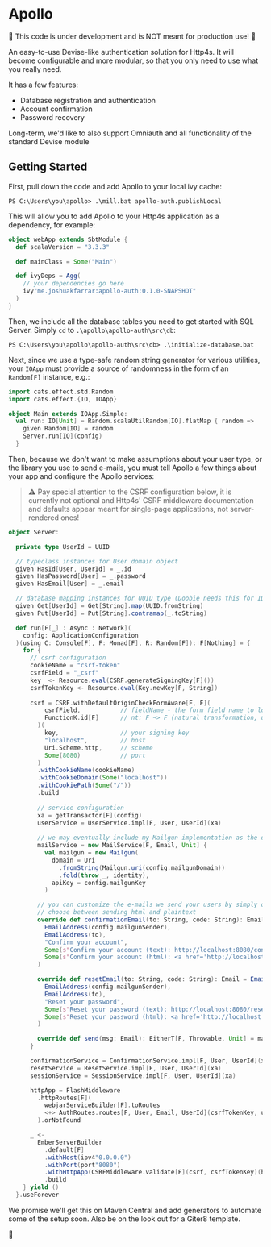 # Apollo

🚧 This code is under development and is NOT meant for production use! 🚧

An easy-to-use Devise-like authentication solution for Http4s. It will become configurable and more modular, so that you only need to use what you really need.

It has a few features:

- Database registration and authentication
- Account confirmation
- Password recovery

Long-term, we'd like to also support Omniauth and all functionality of the standard Devise module

## Getting Started

First, pull down the code and add Apollo to your local ivy cache:

```shell
PS C:\Users\you\apollo> .\mill.bat apollo-auth.publishLocal
```

This will allow you to add Apollo to your Http4s application as a dependency, for example:

```scala 3
object webApp extends SbtModule {
  def scalaVersion = "3.3.3"

  def mainClass = Some("Main")

  def ivyDeps = Agg(
    // your dependencies go here
    ivy"me.joshuakfarrar:apollo-auth:0.1.0-SNAPSHOT"
  )
}
```

Then, we include all the database tables you need to get started with SQL Server. Simply `cd` to `.\apollo\apollo-auth\src\db`:

```shell
PS C:\Users\you\apollo\apollo-auth\src\db> .\initialize-database.bat
```

Next, since we use a type-safe random string generator for various utilities, your `IOApp` must provide a source of randomness in the form of an `Random[F]` instance, e.g.:

```scala 3
import cats.effect.std.Random
import cats.effect.{IO, IOApp}

object Main extends IOApp.Simple:
  val run: IO[Unit] = Random.scalaUtilRandom[IO].flatMap { random =>
    given Random[IO] = random
    Server.run[IO](config)
  }
```

Then, because we don't want to make assumptions about your user type, or the library you use to send e-mails, you must tell Apollo a few things about your app and configure the Apollo services:

> ⚠️ Pay special attention to the CSRF configuration below, it is currently not optional and Http4s' CSRF middleware documentation and defaults appear meant for single-page applications, not server-rendered ones!

```scala 3
object Server:

  private type UserId = UUID

  // typeclass instances for User domain object
  given HasId[User, UserId] = _.id
  given HasPassword[User] = _.password
  given HasEmail[User] = _.email

  // database mapping instances for UUID type (Doobie needs this for IDs)
  given Get[UserId] = Get[String].map(UUID.fromString)
  given Put[UserId] = Put[String].contramap(_.toString)

  def run[F[_] : Async : Network](
    config: ApplicationConfiguration
  )(using C: Console[F], F: Monad[F], R: Random[F]): F[Nothing] = {
    for { 
      // csrf configuration
      cookieName = "csrf-token"
      csrfField = "_csrf"
      key  <- Resource.eval(CSRF.generateSigningKey[F]())
      csrfTokenKey <- Resource.eval(Key.newKey[F, String])
  
      csrf = CSRF.withDefaultOriginCheckFormAware[F, F](
          csrfField,           // fieldName - the form field name to look for
          FunctionK.id[F]      // nt: F ~> F (natural transformation, use identity)
        )(
          key,                 // your signing key
          "localhost",         // host
          Uri.Scheme.http,     // scheme
          Some(8080)           // port
        )
        .withCookieName(cookieName)
        .withCookieDomain(Some("localhost"))
        .withCookiePath(Some("/"))
        .build
        
        // service configuration
        xa = getTransactor[F](config)
        userService = UserService.impl[F, User, UserId](xa)
          
        // we may eventually include my Mailgun implementation as the default Mailer
        mailService = new MailService[F, Email, Unit] {
          val mailgun = new Mailgun(
            domain = Uri
              .fromString(Mailgun.uri(config.mailgunDomain))
              .fold(throw _, identity),
            apiKey = config.mailgunKey
          )

        // you can customize the e-mails we send your users by simply overriding a function!
        // choose between sending html and plaintext
        override def confirmationEmail(to: String, code: String): Email = Email(
          EmailAddress(config.mailgunSender),
          EmailAddress(to),
          "Confirm your account",
          Some(s"Confirm your account (text): http://localhost:8080/confirm/${code}"),
          Some(s"Confirm your account (html): <a href='http://localhost:8080/confirm/${code}'>http://localhost:8080/confirm/${code}</a>")
        )

        override def resetEmail(to: String, code: String): Email = Email(
          EmailAddress(config.mailgunSender),
          EmailAddress(to),
          "Reset your password",
          Some(s"Reset your password (text): http://localhost:8080/reset/${code}"),
          Some(s"Reset your password (html): <a href='http://localhost:8080/reset/${code}'>http://localhost:8080/reset/${code}</a>")
        )

        override def send(msg: Email): EitherT[F, Throwable, Unit] = mailgun.send(msg).map(_ => ())
      }

      confirmationService = ConfirmationService.impl[F, User, UserId](xa)
      resetService = ResetService.impl[F, User, UserId](xa)
      sessionService = SessionService.impl[F, User, UserId](xa)

      httpApp = FlashMiddleware
        .httpRoutes[F](
          webjarServiceBuilder[F].toRoutes
          <+> AuthRoutes.routes[F, User, Email, UserId](csrfTokenKey, userService, confirmationService, mailService, sessionService, resetService) // don't forget the csrfTokenKey!
        ).orNotFound

      _ <-
        EmberServerBuilder
          .default[F]
          .withHost(ipv4"0.0.0.0")
          .withPort(port"8080")
          .withHttpApp(CSRFMiddleware.validate[F](csrf, csrfTokenKey)(httpApp)) // Apollo provides a CSRFMiddleware so its routes, and yours, can access the CSRF token in any Request[F]
          .build
    } yield ()
  }.useForever
```

We promise we'll get this on Maven Central and add generators to automate some of the setup soon. Also be on the look out for a Giter8 template.

🎉
